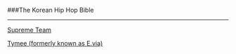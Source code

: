 ###The Korean Hip Hop Bible

---

[Supreme Team](http://www.reddit.com/r/kpop/wiki/supreme_team)

[Tymee (formerly known as E.via)](http://www.reddit.com/r/KTymee/wiki/index)
